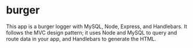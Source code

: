 # burger
This app is a burger logger with MySQL, Node, Express, and Handlebars. It follows the MVC design pattern; it uses Node and MySQL to query and route data in your app, and Handlebars to generate the HTML.
